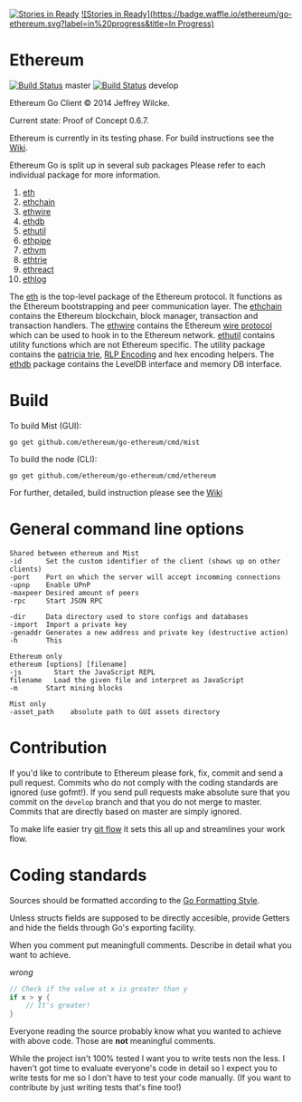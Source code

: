 [![Stories in Ready](https://badge.waffle.io/ethereum/go-ethereum.png?label=ready&title=Ready)](https://waffle.io/ethereum/go-ethereum)
[![Stories in
Ready](https://badge.waffle.io/ethereum/go-ethereum.svg?label=in%20progress&title=In Progress)](http://waffle.io/ethereum/go-ethereum)

Ethereum
========

[![Build
Status](http://build.ethdev.com/buildstatusimage?builder=Linux%20Go%20master%20branch)](http://build.ethdev.com:8010/builders/Linux%20Go%20master%20branch/builds/-1) master [![Build
Status](http://build.ethdev.com/buildstatusimage?builder=Linux%20Go%20develop%20branch)](http://build.ethdev.com:8010/builders/Linux%20Go%20develop%20branch/builds/-1) develop

Ethereum Go Client © 2014 Jeffrey Wilcke.

Current state: Proof of Concept 0.6.7.

Ethereum is currently in its testing phase. 
For build instructions see the [Wiki](https://github.com/ethereum/go-ethereum/wiki/Building-Ethereum(Go)).

Ethereum Go is split up in several sub packages Please refer to each
individual package for more information.
  1. [eth](https://github.com/ethereum/go-ethereum)
  2. [ethchain](https://github.com/ethereum/go-ethereum/tree/master/ethchain)
  3. [ethwire](https://github.com/ethereum/go-ethereum/tree/master/ethwire)
  4. [ethdb](https://github.com/ethereum/go-ethereum/tree/master/ethdb)
  5. [ethutil](https://github.com/ethereum/go-ethereum/tree/master/ethutil)
  6. [ethpipe](https://github.com/ethereum/go-ethereum/tree/master/ethpipe)
  7. [ethvm](https://github.com/ethereum/go-ethereum/tree/master/ethvm)
  8. [ethtrie](https://github.com/ethereum/go-ethereum/tree/master/ethtrie)
  9. [ethreact](https://github.com/ethereum/go-ethereum/tree/master/ethreact)
  10. [ethlog](https://github.com/ethereum/go-ethereum/tree/master/ethlog)

The [eth](https://github.com/ethereum/go-ethereum) is the top-level package
of the Ethereum protocol. It functions as the Ethereum bootstrapping and
peer communication layer. The [ethchain](https://github.com/ethereum/go-ethereum/tree/master/ethchain)
contains the Ethereum blockchain, block manager, transaction and
transaction handlers. The [ethwire](https://github.com/ethereum/go-ethereum/tree/master/ethwire) contains
the Ethereum [wire protocol](http://wiki.ethereum.org/index.php/Wire_Protocol) which can be used
to hook in to the Ethereum network. [ethutil](https://github.com/ethereum/go-ethereum/tree/master/ethutil) contains
utility functions which are not Ethereum specific. The utility package
contains the [patricia trie](http://wiki.ethereum.org/index.php/Patricia_Tree),
[RLP Encoding](http://wiki.ethereum.org/index.php/RLP) and hex encoding
helpers. The [ethdb](https://github.com/ethereum/go-ethereum/tree/master/ethdb) package
contains the LevelDB interface and memory DB interface.

Build
=======

To build Mist (GUI):

`go get github.com/ethereum/go-ethereum/cmd/mist`

To build the node (CLI):

`go get github.com/ethereum/go-ethereum/cmd/ethereum`

For further, detailed, build instruction please see the [Wiki](https://github.com/ethereum/go-ethereum/wiki/Building-Ethereum(Go))

General command line options
====================

```
Shared between ethereum and Mist
-id      Set the custom identifier of the client (shows up on other clients)
-port    Port on which the server will accept incomming connections
-upnp    Enable UPnP
-maxpeer Desired amount of peers
-rpc     Start JSON RPC

-dir     Data directory used to store configs and databases
-import  Import a private key
-genaddr Generates a new address and private key (destructive action)
-h       This

Ethereum only
ethereum [options] [filename]
-js        Start the JavaScript REPL
filename   Load the given file and interpret as JavaScript
-m       Start mining blocks

Mist only
-asset_path    absolute path to GUI assets directory
```

Contribution
============

If you'd like to contribute to Ethereum please fork, fix, commit and
send a pull request. Commits who do not comply with the coding standards
are ignored (use gofmt!). If you send pull requests make absolute sure that you
commit on the `develop` branch and that you do not merge to master.
Commits that are directly based on master are simply ignored.

To make life easier try [git flow](http://nvie.com/posts/a-successful-git-branching-model/) it sets
this all up and streamlines your work flow.

Coding standards
================

Sources should be formatted according to the [Go Formatting
Style](http://golang.org/doc/effective_go.html#formatting).

Unless structs fields are supposed to be directly accesible, provide
Getters and hide the fields through Go's exporting facility.

When you comment put meaningfull comments. Describe in detail what you
want to achieve.

*wrong*

```go
// Check if the value at x is greater than y
if x > y {
    // It's greater!
}
```

Everyone reading the source probably know what you wanted to achieve
with above code. Those are **not** meaningful comments.

While the project isn't 100% tested I want you to write tests non the
less. I haven't got time to evaluate everyone's code in detail so I
expect you to write tests for me so I don't have to test your code
manually. (If you want to contribute by just writing tests that's fine
too!)

